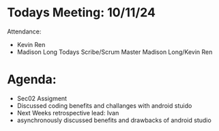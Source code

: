 # Todays Meeting: 10/11/24
Attendance:

* Kevin Ren
* Madison Long
Todays Scribe/Scrum Master
Madison Long/Kevin Ren
# Agenda:
* Sec02 Assigment
* Discussed coding benefits and challanges with android stuido
* Next Weeks retrospective lead: Ivan
* asynchronously discussed benefits and drawbacks of android studio
  
